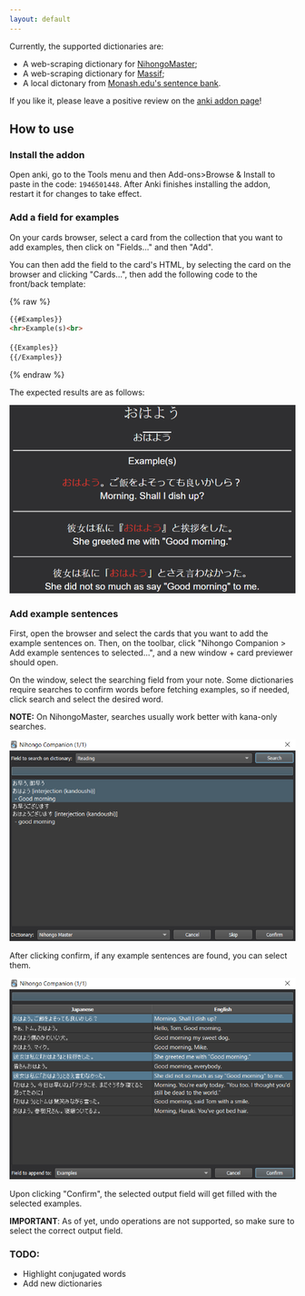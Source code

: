 ```yaml
---
layout: default
---
```


Currently, the supported dictionaries are:

* A web-scraping dictionary for [NihongoMaster](https://nihongomaster.com);
* A web-scraping dictionary for [Massif](https://massif.la);
* A local dictonary from [Monash.edu's sentence bank](https://users.monash.edu/~jwb/examples.utf.gz).

If you like it, please leave a positive review on the [anki addon page](https://ankiweb.net/shared/info/1946501448)!

## How to use

### Install the addon

Open anki, go to the Tools menu and then Add-ons>Browse & Install to paste in the code: `1946501448`. After Anki finishes installing the addon, restart it for changes to take effect.

### Add a field for examples

On your cards browser, select a card from the collection that you want to add examples, then click on "Fields..." and then "Add".

You can then add the field to the card's HTML, by selecting the card on the browser and clicking "Cards...", then add the following code to the front/back template:

{% raw %}
```html
{{#Examples}}
<hr>Example(s)<br>

{{Examples}}
{{/Examples}}
```
{% endraw %}

The expected results are as follows:

![Preview](images/preview.png)

### Add example sentences

First, open the browser and select the cards that you want to add the example sentences on. Then, on the toolbar, click "Nihongo Companion > Add example sentences to selected...", and a new window + card previewer should open.

On the window, select the searching field from your note. Some dictionaries require searches to confirm words before fetching examples, so if needed, click search and select the desired word.

**NOTE:** On NihongoMaster, searches usually work better with kana-only searches.

![Confirm Word](images/confirm_word.png)

After clicking confirm, if any example sentences are found, you can select them.

![Confirm Exemple](images/confirm_example.png)

Upon clicking "Confirm", the selected output field will get filled with the selected examples.

**IMPORTANT**: As of yet, undo operations are not supported, so make sure to select the correct output field.

### TODO:

- Highlight conjugated words
- Add new dictionaries
